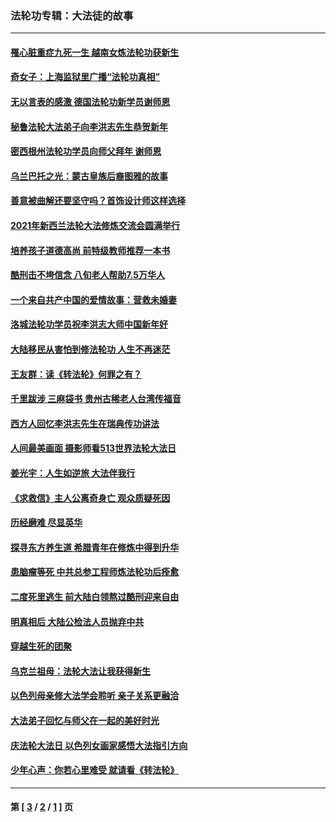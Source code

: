 ### 法轮功专辑：大法徒的故事
---
#### [罹心脏重症九死一生 越南女炼法轮功获新生](../../pages/nf1147481/n13732766.md?07200430) 
#### [奇女子：上海监狱里广播“法轮功真相”](../../pages/nf1147481/n13726443.md?07200430) 
#### [无以言表的感激 德国法轮功新学员谢师恩](../../pages/nf1147481/n13543790.md?07200430) 
#### [秘鲁法轮大法弟子向李洪志先生恭贺新年](../../pages/nf1147481/n13540182.md?07200430) 
#### [密西根州法轮功学员向师父拜年 谢师恩](../../pages/nf1147481/n13538183.md?07200430) 
#### [乌兰巴托之光：蒙古皇族后裔图雅的故事](../../pages/nf1147481/n13155759.md?07200430) 
#### [善意被曲解还要坚守吗？首饰设计师这样选择](../../pages/nf1147481/n13077575.md?07200430) 
#### [2021年新西兰法轮大法修炼交流会圆满举行](../../pages/nf1147481/n13033149.md?07200430) 
#### [培养孩子道德高尚 前特级教师推荐一本书](../../pages/nf1147481/n12938640.md?07200430) 
#### [酷刑击不垮信念 八旬老人帮助7.5万华人](../../pages/nf1147481/n12880712.md?07200430) 
#### [一个来自共产中国的爱情故事：营救未婚妻](../../pages/nf1147481/n12778386.md?07200430) 
#### [洛城法轮功学员祝李洪志大师中国新年好](../../pages/nf1147481/n12724685.md?07200430) 
#### [大陆移民从害怕到修法轮功 人生不再迷茫](../../pages/nf1147481/n12414325.md?07200430) 
#### [王友群：读《转法轮》何罪之有？](../../pages/nf1147481/n12408647.md?07200430) 
#### [千里跋涉 三麻袋书 贵州古稀老人台湾传福音](../../pages/nf1147481/n12198750.md?07200430) 
#### [西方人回忆李洪志先生在瑞典传功讲法](../../pages/nf1147481/n12099607.md?07200430) 
#### [人间最美画面 摄影师看513世界法轮大法日](../../pages/nf1147481/n12094118.md?07200430) 
#### [姜光宇：人生如逆旅 大法伴我行](../../pages/nf1147481/n12088664.md?07200430) 
#### [《求救信》主人公离奇身亡 观众质疑死因](../../pages/nf1147481/n11845215.md?07200430) 
#### [历经磨难 尽显英华](../../pages/nf1147481/n11723297.md?07200430) 
#### [探寻东方养生道 希腊青年在修炼中得到升华](../../pages/nf1147481/n11494502.md?07200430) 
#### [患脑瘤等死 中共总参工程师炼法轮功后痊愈](../../pages/nf1147481/n11466682.md?07200430) 
#### [二度死里逃生 前大陆白领熬过酷刑迎来自由](../../pages/nf1147481/n11368594.md?07200430) 
#### [明真相后 大陆公检法人员抛弃中共](../../pages/nf1147481/n11358618.md?07200430) 
#### [穿越生死的团聚](../../pages/nf1147481/n11258922.md?07200430) 
#### [乌克兰祖母：法轮大法让我获得新生](../../pages/nf1147481/n11269457.md?07200430) 
#### [以色列母亲修大法学会聆听 亲子关系更融洽](../../pages/nf1147481/n11268195.md?07200430) 
#### [大法弟子回忆与师父在一起的美好时光](../../pages/nf1147481/n11267759.md?07200430) 
#### [庆法轮大法日 以色列女画家感悟大法指引方向](../../pages/nf1147481/n11267735.md?07200430) 
#### [少年心声：你若心里难受 就请看《转法轮》](../../pages/nf1147481/n11267496.md?07200430) 

---
#### 第 [ [3](./3.md?07200430) / [2](./2.md?07200430) / [1](./1.md?07200430) ] 页
